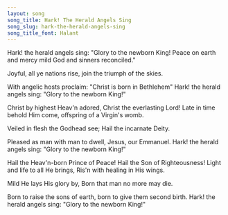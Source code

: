 ```yaml
---
layout: song
song_title: Hark! The Herald Angels Sing
song_slug: hark-the-herald-angels-sing
song_title_font: Halant
---
```


Hark! the herald angels sing: "Glory to the newborn King!
Peace on earth and mercy mild God and sinners reconciled."

Joyful, all ye nations rise, join the triumph of the skies.

<p class="chorus">
  With angelic hosts proclaim: "Christ is born in Bethlehem"
  Hark! the herald angels sing: "Glory to the newborn King!"
</p>

Christ by highest Heav'n adored, Christ the everlasting Lord!
Late in time behold Him come, offspring of a Virgin's womb.

Veiled in flesh the Godhead see; Hail the incarnate Deity.

<p class="chorus">
  Pleased as man with man to dwell, Jesus, our Emmanuel.
  Hark! the herald angels sing: "Glory to the newborn King!"
</p>

Hail the Heav'n-born Prince of Peace! Hail the Son of Righteousness!
Light and life to all He brings, Ris'n with healing in His wings.

Mild He lays His glory by, Born that man no more may die.

<p class="chorus">
  Born to raise the sons of earth, born to give them second birth.
  Hark! the herald angels sing: "Glory to the newborn King!"
</p>